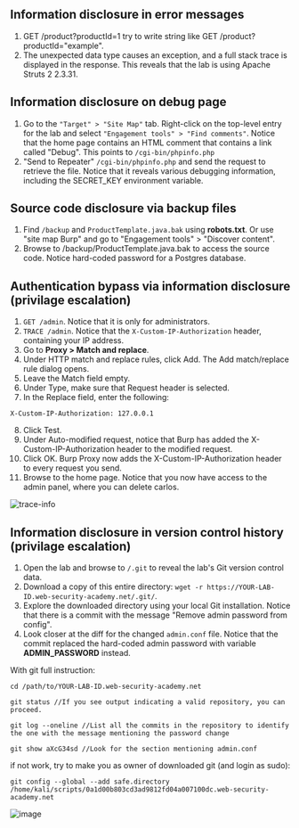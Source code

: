 ## Information disclosure in error messages

1) GET /product?productId=1 try to write string like GET /product?productId="example".
2) The unexpected data type causes an exception, and a full stack trace is displayed in the response. This reveals that the lab is using Apache Struts 2 2.3.31.

## Information disclosure on debug page

1) Go to the `"Target" > "Site Map"` tab. Right-click on the top-level entry for the lab and select `"Engagement tools" > "Find comments"`. Notice that the home page contains an HTML comment that contains a link called "Debug". This points to `/cgi-bin/phpinfo.php`
2) "Send to Repeater" `/cgi-bin/phpinfo.php` and send the request to retrieve the file. Notice that it reveals various debugging information, including the SECRET_KEY environment variable.

## Source code disclosure via backup files

1) Find `/backup` and `ProductTemplate.java.bak` using **robots.txt**. Or use "site map Burp" and go to "Engagement tools" > "Discover content".
2) Browse to /backup/ProductTemplate.java.bak to access the source code. Notice hard-coded password for a Postgres database.

## Authentication bypass via information disclosure (privilage escalation)

1) `GET /admin`. Notice that it is only for administrators.
2) `TRACE /admin`. Notice that the `X-Custom-IP-Authorization` header, containing your IP address.
3) Go to **Proxy > Match and replace**.
4) Under HTTP match and replace rules, click Add. The Add match/replace rule dialog opens.
5) Leave the Match field empty.
6) Under Type, make sure that Request header is selected.
7) In the Replace field, enter the following:

```X-Custom-IP-Authorization: 127.0.0.1```

8) Click Test.
9) Under Auto-modified request, notice that Burp has added the X-Custom-IP-Authorization header to the modified request.
10) Click OK. Burp Proxy now adds the X-Custom-IP-Authorization header to every request you send.
11) Browse to the home page. Notice that you now have access to the admin panel, where you can delete carlos.

![trace-info](https://github.com/user-attachments/assets/065943f9-324f-49db-a4bf-35affef7cf47)


## Information disclosure in version control history (privilage escalation)

1) Open the lab and browse to `/.git` to reveal the lab's Git version control data.
2) Download a copy of this entire directory: `wget -r https://YOUR-LAB-ID.web-security-academy.net/.git/`.
3) Explore the downloaded directory using your local Git installation. Notice that there is a commit with the message "Remove admin password from config".
4) Look closer at the diff for the changed `admin.conf` file. Notice that the commit replaced the hard-coded admin password with variable **ADMIN_PASSWORD** instead.

With git full instruction:
```
cd /path/to/YOUR-LAB-ID.web-security-academy.net

git status //If you see output indicating a valid repository, you can proceed.

git log --oneline //List all the commits in the repository to identify the one with the message mentioning the password change

git show aXcG34sd //Look for the section mentioning admin.conf
```
if not work, try to make you as owner of downloaded git (and login as sudo):

```
git config --global --add safe.directory /home/kali/scripts/0a1d00b803cd3ad9812fd04a007100dc.web-security-academy.net
```


![image](https://github.com/user-attachments/assets/23be92ad-353f-467f-acd5-d604e8c716de)
